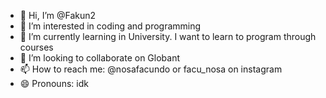 - 👋 Hi, I’m @Fakun2
- 👀 I’m interested in coding and programming
- 🌱 I’m currently learning in University. I want to learn to program through courses
- 💞️ I’m looking to collaborate on Globant 
- 📫 How to reach me: @nosafacundo or facu_nosa on instagram
- 😄 Pronouns: idk

<!---
Fakun2/Fakun2 is a ✨ special ✨ repository because its `README.md` (this file) appears on your GitHub profile.
You can click the Preview link to take a look at your changes.
--->

